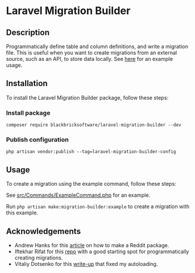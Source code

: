# Laravel Migration Builder

## Description

Programmatically define table and column definitions, and write a migration file. This is useful when you want to create migrations from an external source, such as an API, to store data locally. See [here](https://github.com/blackbricksoftware/laravel-migration-builder-salesforce) for an example usage.

## Installation

To install the Laravel Migration Builder package, follow these steps:

### Install package
`composer require blackbricksoftware/laravel-migration-builder --dev`

### Publish configuration
`php artisan vendor:publish --tag=laravel-migration-builder-config`

## Usage

To create a migration using the example command, follow these steps:

See [src/Commands/ExampleCommand.php](src/Commands/ExampleCommand.php) for an example.

Run `php artisan make:migration-builder:example` to create a migration with this example.

## Acknowledgements

- Andrew Hanks for this [article](https://medium.com/@andrewhanks2402/step-by-step-guide-to-laravel-package-development-82e2865fb278) on how to make a Reddit package.
- Iftekhar Rifat for this [repo](https://github.com/Agontuk/schema-builder) with a good starting spot for programmatically creating migrations.
- Vitaliy Dotsenko for this [write-up](https://medium.com/legacybeta/using-composer-2-0-with-psr4-388b78b98aaa) that fixed my autoloading.
